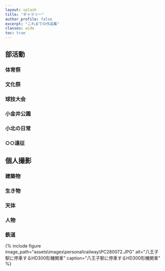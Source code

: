 ```yaml
---
layout: splash
title: "ギャラリー"
author_profile: false
excerpt: "これまでの作品集"
classes: wide
toc: true
---
```

## 部活動
### 体育祭

### 文化祭

### 球技大会

### 小金井公園

### 小北の日常

### ○○遠征

## 個人撮影
### 建築物

### 生き物

### 天体

### 人物

### 鉄道
{% include figure image_path="assets\images\personal\railway\PC280072.JPG" alt="八王子駅に停車するHD300形機関車" caption="八王子駅に停車するHD300形機関車" %}